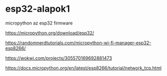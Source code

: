# esp32-alapok1

micropython az esp32 firmware

https://micropython.org/download/esp32/

https://randomnerdtutorials.com/micropython-wi-fi-manager-esp32-esp8266/

https://wokwi.com/projects/305570169692881473

https://docs.micropython.org/en/latest/esp8266/tutorial/network_tcp.html

